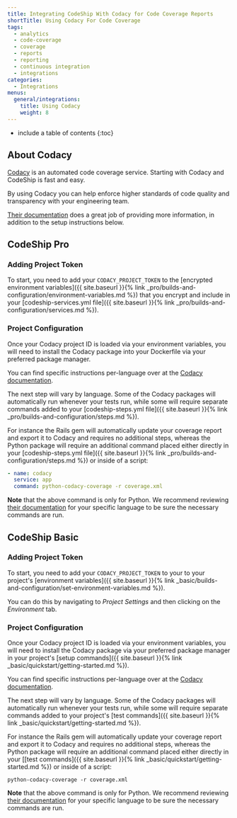 ```yaml
---
title: Integrating CodeShip With Codacy for Code Coverage Reports
shortTitle: Using Codacy For Code Coverage
tags:
  - analytics
  - code-coverage
  - coverage
  - reports
  - reporting
  - continuous integration
  - integrations
categories:
  - Integrations  
menus:
  general/integrations:
    title: Using Codacy
    weight: 8
---
```


* include a table of contents
{:toc}

## About Codacy

[Codacy](https://www.codacy.com) is an automated code coverage service. Starting with Codacy and CodeShip is fast and easy.

By using Codacy you can help enforce higher standards of code quality and transparency with your engineering team.

[Their documentation](https://docs.codacy.com/repositories-configure/add-coverage-to-your-repo) does a great job of providing more information, in addition to the setup instructions below.

## CodeShip Pro

### Adding Project Token

To start, you need to add your `CODACY_PROJECT_TOKEN` to the [encrypted environment variables]({{ site.baseurl }}{% link _pro/builds-and-configuration/environment-variables.md %}) that you encrypt and include in your [codeship-services.yml file]({{ site.baseurl }}{% link _pro/builds-and-configuration/services.md %}).

### Project Configuration

Once your Codacy project ID is loaded via your environment variables, you will need to install the Codacy package into your Dockerfile via your preferred package manager.

You can find specific instructions per-language over at the [Codacy documentation](https://docs.codacy.com/repositories-configure/add-coverage-to-your-repo).

The next step will vary by language. Some of the Codacy packages will automatically run whenever your tests run, while some will require separate commands added to your [codeship-steps.yml file]({{ site.baseurl }}{% link _pro/builds-and-configuration/steps.md %}).

For instance the Rails gem will automatically update your coverage report and export it to Codacy and requires no additional steps, whereas the Python package will require an additional command placed either directly in your [codeship-steps.yml file]({{ site.baseurl }}{% link _pro/builds-and-configuration/steps.md %}) or inside of a script:

```yaml
- name: codacy
  service: app
  command: python-codacy-coverage -r coverage.xml
```

**Note** that the above command is only for Python. We recommend reviewing [their documentation](https://docs.codacy.com/repositories-configure/add-coverage-to-your-repo) for your specific language to be sure the necessary commands are run.

## CodeShip Basic

### Adding Project Token

To start, you need to add your `CODACY_PROJECT_TOKEN` to your to your project's [environment variables]({{ site.baseurl }}{% link _basic/builds-and-configuration/set-environment-variables.md %}).

You can do this by navigating to _Project Settings_ and then clicking on the _Environment_ tab.

### Project Configuration

Once your Codacy project ID is loaded via your environment variables, you will need to install the Codacy package via your preferred package manager in your project's [setup commands]({{ site.baseurl }}{% link _basic/quickstart/getting-started.md %}).

You can find specific instructions per-language over at the [Codacy documentation](https://docs.codacy.com/repositories-configure/add-coverage-to-your-repo).

The next step will vary by language. Some of the Codacy packages will automatically run whenever your tests run, while some will require separate commands added to your project's [test commands]({{ site.baseurl }}{% link _basic/quickstart/getting-started.md %}).

For instance the Rails gem will automatically update your coverage report and export it to Codacy and requires no additional steps, whereas the Python package will require an additional command placed either directly in your [[test commands]({{ site.baseurl }}{% link _basic/quickstart/getting-started.md %}) or inside of a script:

```shell
python-codacy-coverage -r coverage.xml
```

**Note** that the above command is only for Python. We recommend reviewing [their documentation](https://docs.codacy.com/repositories-configure/add-coverage-to-your-repo) for your specific language to be sure the necessary commands are run.
